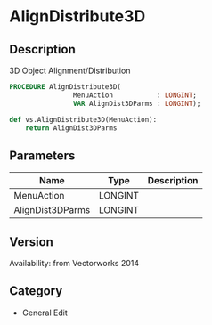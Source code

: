 # AlignDistribute3D

## Description
3D Object Alignment/Distribution

```pascal
PROCEDURE AlignDistribute3D(
				MenuAction           : LONGINT;
				VAR AlignDist3DParms : LONGINT);
```

```python
def vs.AlignDistribute3D(MenuAction):
    return AlignDist3DParms
```

## Parameters
|Name|Type|Description|
|---|---|---|
|MenuAction|LONGINT|   |
|AlignDist3DParms|LONGINT|   |

## Version
Availability: from Vectorworks 2014

## Category
* General Edit


